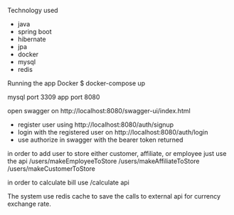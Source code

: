 Technology used
* java
* spring boot
* hibernate
* jpa
* docker
* mysql
* redis

Running the app
Docker
$ docker-compose up

mysql port 3309
app   port 8080


open swagger on http://localhost:8080/swagger-ui/index.html
* register user using http://localhost:8080/auth/signup
* login with the registered user on http://localhost:8080/auth/login
* use authorize in swagger with the bearer token returned

in order to add user to store either customer, affiliate, or employee just use the api
/users/makeEmployeeToStore
/users/makeAffiliateToStore
/users/makeCustomerToStore


in order to calculate bill
use /calculate api


The system use redis cache to save the calls to external api for currency exchange rate.

